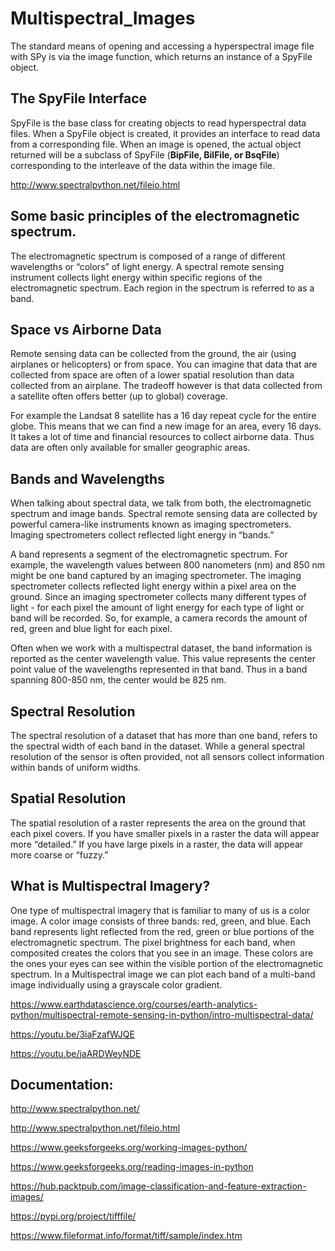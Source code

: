 # Multispectral_Images

The standard means of opening and accessing a hyperspectral image file with SPy is via the image function, which returns an instance of a SpyFile object.

## The SpyFile Interface
SpyFile is the base class for creating objects to read hyperspectral data files. When a SpyFile object is created, it provides an interface to read data from a corresponding file. When an image is opened, the actual object returned will be a subclass of SpyFile (<b>BipFile, BilFile, or BsqFile</b>) corresponding to the interleave of the data within the image file.
 
http://www.spectralpython.net/fileio.html

## Some basic principles of the electromagnetic spectrum.
The electromagnetic spectrum is composed of a range of different wavelengths or “colors” of light energy. A spectral remote sensing instrument collects light energy within specific regions of the electromagnetic spectrum. Each region in the spectrum is referred to as a band.

## Space vs Airborne Data
Remote sensing data can be collected from the ground, the air (using airplanes or helicopters) or from space. You can imagine that data that are collected from space are often of a lower spatial resolution than data collected from an airplane. The tradeoff however is that data collected from a satellite often offers better (up to global) coverage.

For example the Landsat 8 satellite has a 16 day repeat cycle for the entire globe. This means that we can find a new image for an area, every 16 days. It takes a lot of time and financial resources to collect airborne data. Thus data are often only available for smaller geographic areas.

## Bands and Wavelengths
When talking about spectral data, we talk from both, the electromagnetic spectrum and image bands. Spectral remote sensing data are collected by powerful camera-like instruments known as imaging spectrometers. Imaging spectrometers collect reflected light energy in “bands.”

A band represents a segment of the electromagnetic spectrum. For example, the wavelength values between 800 nanometers (nm) and 850 nm might be one band captured by an imaging spectrometer. The imaging spectrometer collects reflected light energy within a pixel area on the ground. Since an imaging spectrometer collects many different types of light - for each pixel the amount of light energy for each type of light or band will be recorded. So, for example, a camera records the amount of red, green and blue light for each pixel.

Often when we work with a multispectral dataset, the band information is reported as the center wavelength value. This value represents the center point value of the wavelengths represented in that band. Thus in a band spanning 800-850 nm, the center would be 825 nm.

## Spectral Resolution
The spectral resolution of a dataset that has more than one band, refers to the spectral width of each band in the dataset. While a general spectral resolution of the sensor is often provided, not all sensors collect information within bands of uniform widths.

## Spatial Resolution
The spatial resolution of a raster represents the area on the ground that each pixel covers. If you have smaller pixels in a raster the data will appear more “detailed.” If you have large pixels in a raster, the data will appear more coarse or “fuzzy.”

## What is Multispectral Imagery?
One type of multispectral imagery that is familiar to many of us is a color image. A color image consists of three bands: red, green, and blue. Each band represents light reflected from the red, green or blue portions of the electromagnetic spectrum. The pixel brightness for each band, when composited creates the colors that you see in an image. These colors are the ones your eyes can see within the visible portion of the electromagnetic spectrum. In a Multispectral image we can plot each band of a multi-band image individually using a grayscale color gradient.

https://www.earthdatascience.org/courses/earth-analytics-python/multispectral-remote-sensing-in-python/intro-multispectral-data/

https://youtu.be/3iaFzafWJQE

https://youtu.be/jaARDWeyNDE

## Documentation:

http://www.spectralpython.net/

http://www.spectralpython.net/fileio.html

https://www.geeksforgeeks.org/working-images-python/

https://www.geeksforgeeks.org/reading-images-in-python

https://hub.packtpub.com/image-classification-and-feature-extraction-images/

https://pypi.org/project/tifffile/

https://www.fileformat.info/format/tiff/sample/index.htm
